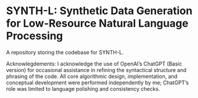 # SYNTH-L: Synthetic Data Generation for Low-Resource Natural Language Processing
A repository storing the codebase for SYNTH-L.

Acknowlegdements: I acknowledge the use of OpenAI’s ChatGPT (Basic version) for occasional assistance in refining the syntactical structure and phrasing of the code. All core algorithmic design, implementation, and conceptual development were performed independently by me; ChatGPT’s role was limited to language polishing and consistency checks.